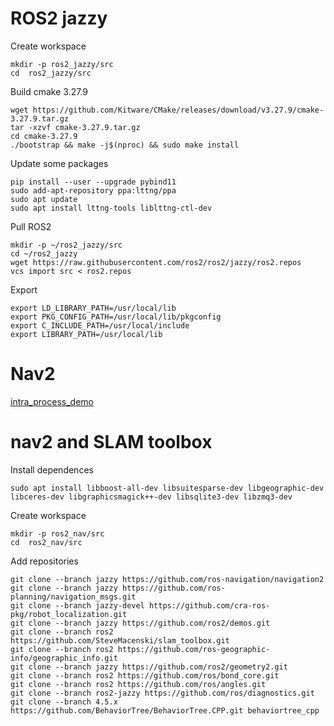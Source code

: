 # ROS2 jazzy 
Create workspace
```
mkdir -p ros2_jazzy/src
cd  ros2_jazzy/src
```

Build cmake 3.27.9
```
wget https://github.com/Kitware/CMake/releases/download/v3.27.9/cmake-3.27.9.tar.gz
tar -xzvf cmake-3.27.9.tar.gz
cd cmake-3.27.9
./bootstrap && make -j$(nproc) && sudo make install
```

Update some packages
```
pip install --user --upgrade pybind11
sudo add-apt-repository ppa:lttng/ppa
sudo apt update
sudo apt install lttng-tools liblttng-ctl-dev
```

Pull ROS2
```
mkdir -p ~/ros2_jazzy/src
cd ~/ros2_jazzy
wget https://raw.githubusercontent.com/ros2/ros2/jazzy/ros2.repos
vcs import src < ros2.repos
```

Export
```
export LD_LIBRARY_PATH=/usr/local/lib
export PKG_CONFIG_PATH=/usr/local/lib/pkgconfig
export C_INCLUDE_PATH=/usr/local/include
export LIBRARY_PATH=/usr/local/lib
```


# Nav2
[intra_process_demo](https://github.com/ttc002/ROS-jazzy-jetson-nano/blob/main/docs/intra_process_demo.md)
# nav2 and SLAM toolbox
Install dependences
```
sudo apt install libboost-all-dev libsuitesparse-dev libgeographic-dev libceres-dev libgraphicsmagick++-dev libsqlite3-dev libzmq3-dev
```
Create workspace
```
mkdir -p ros2_nav/src
cd  ros2_nav/src
```
Add repositories
```
git clone --branch jazzy https://github.com/ros-navigation/navigation2
git clone --branch jazzy https://github.com/ros-planning/navigation_msgs.git
git clone --branch jazzy-devel https://github.com/cra-ros-pkg/robot_localization.git
git clone --branch jazzy https://github.com/ros2/demos.git
git clone --branch ros2 https://github.com/SteveMacenski/slam_toolbox.git
git clone --branch ros2 https://github.com/ros-geographic-info/geographic_info.git
git clone --branch jazzy https://github.com/ros2/geometry2.git
git clone --branch ros2 https://github.com/ros/bond_core.git
git clone --branch ros2 https://github.com/ros/angles.git
git clone --branch ros2-jazzy https://github.com/ros/diagnostics.git
git clone --branch 4.5.x https://github.com/BehaviorTree/BehaviorTree.CPP.git behaviortree_cpp
```
